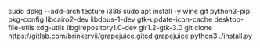 sudo dpkg --add-architecture i386 sudo apt install -y wine git python3-pip pkg-config libcairo2-dev libdbus-1-dev gtk-update-icon-cache desktop-file-utils xdg-utils libgirepository1.0-dev gir1.2-gtk-3.0 git clone https://gitlab.com/brinkervii/grapejuice.gitcd grapejuice
python3 ./install.py
